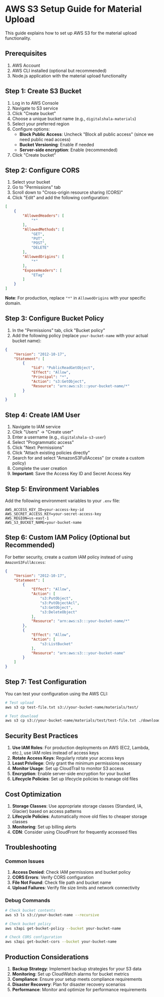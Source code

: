 # AWS S3 Setup Guide for Material Upload

This guide explains how to set up AWS S3 for the material upload functionality.

## Prerequisites

1. AWS Account
2. AWS CLI installed (optional but recommended)
3. Node.js application with the material upload functionality

## Step 1: Create S3 Bucket

1. Log in to AWS Console
2. Navigate to S3 service
3. Click "Create bucket"
4. Choose a unique bucket name (e.g., `digitalshala-materials`)
5. Select your preferred region
6. Configure options:
   - **Block Public Access**: Uncheck "Block all public access" (since we need public read access)
   - **Bucket Versioning**: Enable if needed
   - **Server-side encryption**: Enable (recommended)
7. Click "Create bucket"

## Step 2: Configure CORS

1. Select your bucket
2. Go to "Permissions" tab
3. Scroll down to "Cross-origin resource sharing (CORS)"
4. Click "Edit" and add the following configuration:

```json
[
    {
        "AllowedHeaders": [
            "*"
        ],
        "AllowedMethods": [
            "GET",
            "PUT",
            "POST",
            "DELETE"
        ],
        "AllowedOrigins": [
            "*"
        ],
        "ExposeHeaders": [
            "ETag"
        ]
    }
]
```

**Note**: For production, replace `"*"` in `AllowedOrigins` with your specific domain.

## Step 3: Configure Bucket Policy

1. In the "Permissions" tab, click "Bucket policy"
2. Add the following policy (replace `your-bucket-name` with your actual bucket name):

```json
{
    "Version": "2012-10-17",
    "Statement": [
        {
            "Sid": "PublicReadGetObject",
            "Effect": "Allow",
            "Principal": "*",
            "Action": "s3:GetObject",
            "Resource": "arn:aws:s3:::your-bucket-name/*"
        }
    ]
}
```

## Step 4: Create IAM User

1. Navigate to IAM service
2. Click "Users" → "Create user"
3. Enter a username (e.g., `digitalshala-s3-user`)
4. Select "Programmatic access"
5. Click "Next: Permissions"
6. Click "Attach existing policies directly"
7. Search for and select "AmazonS3FullAccess" (or create a custom policy)
8. Complete the user creation
9. **Important**: Save the Access Key ID and Secret Access Key

## Step 5: Environment Variables

Add the following environment variables to your `.env` file:

```env
AWS_ACCESS_KEY_ID=your-access-key-id
AWS_SECRET_ACCESS_KEY=your-secret-access-key
AWS_REGION=us-east-1
AWS_S3_BUCKET_NAME=your-bucket-name
```

## Step 6: Custom IAM Policy (Optional but Recommended)

For better security, create a custom IAM policy instead of using `AmazonS3FullAccess`:

```json
{
    "Version": "2012-10-17",
    "Statement": [
        {
            "Effect": "Allow",
            "Action": [
                "s3:PutObject",
                "s3:PutObjectAcl",
                "s3:GetObject",
                "s3:DeleteObject"
            ],
            "Resource": "arn:aws:s3:::your-bucket-name/*"
        },
        {
            "Effect": "Allow",
            "Action": [
                "s3:ListBucket"
            ],
            "Resource": "arn:aws:s3:::your-bucket-name"
        }
    ]
}
```

## Step 7: Test Configuration

You can test your configuration using the AWS CLI:

```bash
# Test upload
aws s3 cp test-file.txt s3://your-bucket-name/materials/test/

# Test download
aws s3 cp s3://your-bucket-name/materials/test/test-file.txt ./downloaded-file.txt
```

## Security Best Practices

1. **Use IAM Roles**: For production deployments on AWS (EC2, Lambda, etc.), use IAM roles instead of access keys
2. **Rotate Access Keys**: Regularly rotate your access keys
3. **Least Privilege**: Only grant the minimum permissions necessary
4. **Monitor Usage**: Set up CloudTrail to monitor S3 access
5. **Encryption**: Enable server-side encryption for your bucket
6. **Lifecycle Policies**: Set up lifecycle policies to manage old files

## Cost Optimization

1. **Storage Classes**: Use appropriate storage classes (Standard, IA, Glacier) based on access patterns
2. **Lifecycle Policies**: Automatically move old files to cheaper storage classes
3. **Monitoring**: Set up billing alerts
4. **CDN**: Consider using CloudFront for frequently accessed files

## Troubleshooting

### Common Issues

1. **Access Denied**: Check IAM permissions and bucket policy
2. **CORS Errors**: Verify CORS configuration
3. **File Not Found**: Check file path and bucket name
4. **Upload Failures**: Verify file size limits and network connectivity

### Debug Commands

```bash
# Check bucket contents
aws s3 ls s3://your-bucket-name --recursive

# Check bucket policy
aws s3api get-bucket-policy --bucket your-bucket-name

# Check CORS configuration
aws s3api get-bucket-cors --bucket your-bucket-name
```

## Production Considerations

1. **Backup Strategy**: Implement backup strategies for your S3 data
2. **Monitoring**: Set up CloudWatch alarms for bucket metrics
3. **Compliance**: Ensure your setup meets compliance requirements
4. **Disaster Recovery**: Plan for disaster recovery scenarios
5. **Performance**: Monitor and optimize for performance requirements 